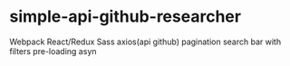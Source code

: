 # simple-api-github-researcher

Webpack
React/Redux
Sass
axios(api github)
pagination
search bar with filters
pre-loading asyn
